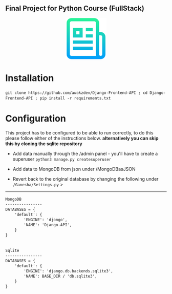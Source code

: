 ## Final Project for Python Course (FullStack)

<p align="center">
  <img src="https://github.com/awakzdev/Django-Frontend-API/blob/master/logo.png">
</p>


# Installation 
`git clone https://github.com/awakzdev/Django-Frontend-API ; cd Django-Frontend-API ; pip install -r requirements.txt`


# Configuration

This project has to be configured to be able to run correctly, to do this please follow either of the instructions below. **alternatively you can skip this by cloning the sqlite repository**

- Add data manually through the /admin panel - you'll have to create a superuser `python3 manage.py createsuperuser`

- Add data to MongoDB from json under /MongoDBasJSON

- Revert back to the original database by changing the following under `/Ganesha/Settings.py` >
***

```
MongoDB
----------------
DATABASES = {
    'default': {
        'ENGINE': 'djongo',
        'NAME': 'Django-API',
    }
}


Sqlite
----------------
DATABASES = {
    'default': {
        'ENGINE': 'django.db.backends.sqlite3',
        'NAME': BASE_DIR / 'db.sqlite3',
    }
}
```
